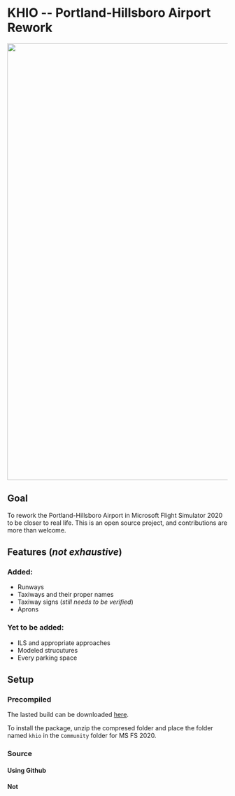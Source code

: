 # KHIO -- Portland-Hillsboro Airport Rework
<img src="https://i.imgur.com/sO3C0V3.jpg"  width="1000"/>

## Goal
To rework the Portland-Hillsboro Airport in Microsoft Flight Simulator 2020 to be closer to real life. 
This is an open source project, and contributions are more than welcome.

## Features (<i>not exhaustive</i>)

### Added:
<ul>
<li>Runways</li>
<li>Taxiways and their proper names</li>
<li>Taxiway signs (<i>still needs to be verified</i>)</li>
<li>Aprons</li>
</ul>

### Yet to be added:
<ul>
<li>ILS and appropriate approaches</li>
<li>Modeled strucutures</li>
<li>Every parking space</li>
</ul>


## Setup

### Precompiled
The lasted build can be downloaded <a href="https://github.com/HailStorm32/KHIO/releases">here</a>.

To install the package, unzip the compresed folder and place the folder named `khio` in the `Community` folder for MS FS 2020.

### Source

#### Using Github



#### Not

